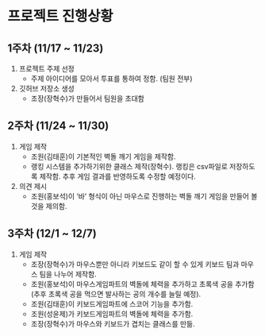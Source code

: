 # 프로젝트 진행상황

## 1주차 (11/17 ~ 11/23)

1. 프로젝트 주제 선정
   - 주제 아이디어를 모아서 투표를 통하여 정함. (팀원 전부)
2. 깃허브 저장소 생성
   - 조장(장혁수)가 만들어서 팀원을 초대함

## 2주차 (11/24 ~ 11/30)

1. 게임 제작
   - 조원(김태훈)이 기본적인 벽돌 깨기 게임을 제작함.
   - 랭킹 시스템을 추가하기위한 클래스 제작(장혁수). 랭킹은 csv파일로 저장하도록 제작함.
     추후 게임 결과를 반영하도록 수정할 예정이다.
2. 의견 제시
   - 조원(홍보석)이 ‘바’ 형식이 아닌 마우스로 진행하는 벽돌 깨기 게임을 만들어 볼 것을 제의함.

## 3주차 (12/1 ~ 12/7)

1. 게임 제작
   - 조장(장혁수)가 마우스뿐만 아니라 키보드도 같이 할 수 있게 키보드 팀과 마우스 팀을 나누어 제작함.
   - 조원(홍보석)이 마우스게임파트의 벽돌에 체력을 추가하고 초록색 공을 추가함(추후 초록색 공을 먹으면 발사하는 공의 개수를 늘릴 예정).
   - 조원(김태훈)이 키보드게임파트에 스코어 기능을 추가함.
   - 조원(성윤제)가 키보드게임파트의 벽돌에 체력을 추가함.
   - 조장(장혁수)가 마우스와 키보드가 겹치는 클래스를 만듦.
